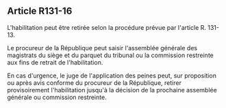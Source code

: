Article R131-16
----
L'habilitation peut être retirée selon la procédure prévue par l'article R.
131-13.

Le procureur de la République peut saisir l'assemblée générale des magistrats du
siège et du parquet du tribunal ou la commission restreinte aux fins de retrait
de l'habilitation.

En cas d'urgence, le juge de l'application des peines peut, sur proposition ou
après avis conforme du procureur de la République, retirer provisoirement
l'habilitation jusqu'à la décision de la prochaine assemblée générale ou
commission restreinte.
